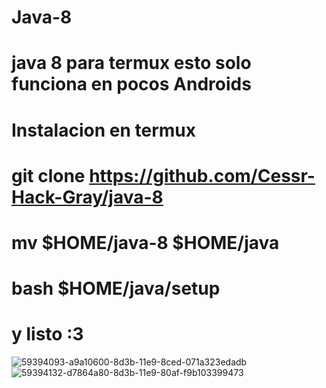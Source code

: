 # Java-8
# java 8 para termux esto solo funciona en pocos Androids
# Instalacion en termux
# git clone https://github.com/Cessr-Hack-Gray/java-8
# mv $HOME/java-8 $HOME/java
# bash $HOME/java/setup
# y listo :3
![59394093-a9a10600-8d3b-11e9-8ced-071a323edadb](https://user-images.githubusercontent.com/46208706/59619384-a2854980-90e7-11e9-9735-a42a1184b2e2.png)
![59394132-d7864a80-8d3b-11e9-80af-f9b103399473](https://user-images.githubusercontent.com/46208706/59619392-a6b16700-90e7-11e9-8ae9-6f4d0dfb4d02.png)
